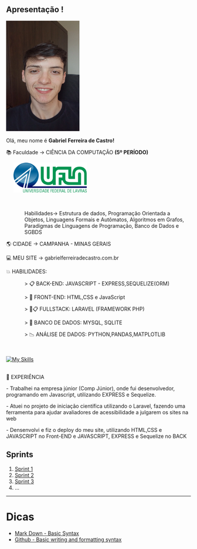 ## Apresentação ! 

<img src="/assets/minhaFoto.webp" alt="Imagem Redonda" style="width: 200px; height: 300px;">


Olá, meu nome é <b>Gabriel Ferreira de Castro!</b>

:books: Faculdade -> CIÊNCIA DA COMPUTAÇÃO <b>(5º PERÍODO)</b>

<img title="UFLA" alt="UFLA" style='margin-left: 20px; width:200px' src="/assets/ufla.png">


<br><p style='margin-left: 50px;'> Habilidades-> Estrutura de dados, Programação Orientada a Objetos, Linguagens Formais e Autômatos, Algoritmos em Grafos, Paradigmas de Linguagens de Programação, Banco de Dados e SGBDS </p>
    

:earth_americas: CIDADE -> CAMPANHA - MINAS GERAIS

:computer: MEU SITE -> gabrielferreiradecastro.com.br

:boom: HABILIDADES: <p style="margin-left:50px;">> 📋 BACK-END: JAVASCRIPT - EXPRESS,SEQUELIZE(ORM)</p>
<p style="margin-left:50px;">> 🎨 FRONT-END: HTML,CSS e JavaScript</p>
<p style="margin-left:50px;">> 🎨📋 FULLSTACK: LARAVEL (FRAMEWORK PHP)</p>
<p style="margin-left:50px;">> 🎲 BANCO DE DADOS: MYSQL, SQLITE</p>
<p style="margin-left:50px;">> 📉 ANÁLISE DE DADOS: PYTHON,PANDAS,MATPLOTLIB</p>

<br>

[![My Skills](https://skillicons.dev/icons?i=js,express,html,laravel,mysql,php,css,cpp,git	)](https://skillicons.dev)



<br>:briefcase: EXPERIÊNCIA

<p>- Trabalhei na empresa júnior (Comp Júnior), onde fui desenvolvedor, programando em Javascript, utilizando EXPRESS e Sequelize.</p>

<p>- Atuei no projeto de iniciação científica utilizando o Laravel, fazendo uma ferramenta para ajudar avaliadores de acessibilidade a julgarem os sites na web</p>

<p>- Densenvolvi e fiz o deploy do meu site, utilizando HTML,CSS e JAVASCRIPT no Front-END e JAVASCRIPT, EXPRESS e Sequelize no BACK</p>




## Sprints 

1. [Sprint 1](/Sprint%201/README.md)
2. [Sprint 2](/Sprint%202/README.md)
3. [Sprint 3](/Sprint%203/README.md)
4. ...

___


# Dicas

- [Mark Down - Basic Syntax](https://www.markdownguide.org/basic-syntax/)
- [Github - Basic writing and formatting syntax](https://docs.github.com/en/get-started/writing-on-github/getting-started-with-writing-and-formatting-on-github/basic-writing-and-formatting-syntax)